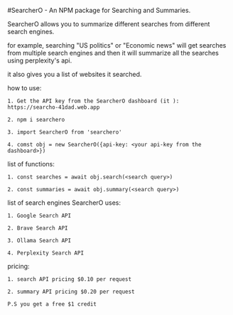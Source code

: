 #SearcherO - An NPM package for Searching and Summaries.

SearcherO allows you to summarize different searches from different search engines.

for example, searching "US politics" or "Economic news" will get searches from multiple search engines and then it will summarize all the searches using perplexity's api.

it also gives you a list of websites it searched.

how to use: 

    1. Get the API key from the SearcherO dashboard (it ): https://searcho-41dad.web.app

    2. npm i searchero

    3. import SearcherO from 'searchero'

    4. comst obj = new SearcherO({api-key: <your api-key from the dashboard>})

list of functions: 

    1. const searches = await obj.search(<search query>)

    2. const summaries = await obj.summary(<search query>)

list of search engines SearcherO uses: 

    1. Google Search API

    2. Brave Search API

    3. Ollama Search API 

    4. Perplexity Search API 

pricing: 

    1. search API pricing $0.10 per request

    2. summary API pricing $0.20 per request

    P.S you get a free $1 credit

